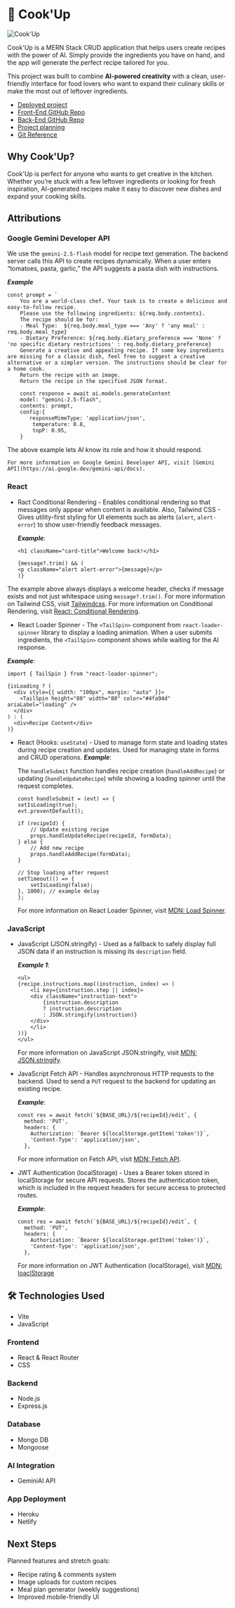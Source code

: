 # 🍳 Cook'Up
![Cook'Up](https://i.imgur.com/R1wX28G.png)

Cook'Up is a MERN Stack CRUD application that helps users create recipes with the power of AI. Simply provide the ingredients you have on hand, and the app will generate the perfect recipe tailored for you.

This project was built to combine **AI-powered creativity** with a clean, user-friendly interface for food lovers who want to expand their culinary skills or make the most out of leftover ingredients.

+ [Deployed project](https://cookupga.netlify.app/)
+ [Front-End GitHub Repo](https://github.com/Mkac0/cook-up-front-end)
+ [Back-End GitHub Repo](https://github.com/Mkac0/cook-up-back-end)
+ [Project planning](https://trello.com/b/vD8xdvUt/cookup)
+ [Git Reference](https://github.com/seb-justicia/express-api-jwt-auth-template)


## Why Cook'Up?
Cook'Up is perfect for anyone who wants to get creative in the kitchen. Whether you’re stuck with a few leftover ingredients or looking for fresh inspiration, AI-generated recipes make it easy to discover new dishes and expand your cooking skills.


## Attributions

### Google Gemini Developer API

We use the `gemini-2.5-flash` model for recipe text generation. The backend server calls this API to create recipes dynamically. When a user enters “tomatoes, pasta, garlic,” the API suggests a pasta dish with instructions.

***Example***
```
const prompt = `
    You are a world-class chef. Your task is to create a delicious and easy-to-follow recipe.
    Please use the following ingredients: ${req.body.contents}.
    The recipe should be for:
    - Meal Type:  ${req.body.meal_type === 'Any' ? 'any meal' : req.body.meal_type}
    - Dietary Preference: ${req.body.dietary_preference === 'None' ? 'no specific dietary restrictions' : req.body.dietary_preference}
    Generate a creative and appealing recipe. If some key ingredients are missing for a classic dish, feel free to suggest a creative alternative or a simpler version. The instructions should be clear for a home cook.
    Return the recipe with an image.
    Return the recipe in the specified JSON format.

    const response = await ai.models.generateContent
    model: "gemini-2.5-flash",
    contents: prompt,
    config:{
       responseMimeType: 'application/json',
        temperature: 0.8,
        topP: 0.95,
    }
```
The above example lets AI know its role and how it should respond.

    For more information on Google Gemini Developer API, visit [Gemini API](https://ai.google.dev/gemini-api/docs).


### React

+ Ract Conditional Rendering - Enables conditional rendering so that messages only appear when content is available. Also, Tailwind CSS - Gives utility-first styling for UI elements such as alerts (`alert`, `alert-error`) to show user-friendly feedback messages.

    ***Example***:
    ```
    <h1 className="card-title">Welcome back!</h1>

    {message?.trim() && (
    <p className="alert alert-error">{message}</p>
    )}
    ```
The example above always displays a welcome header, checks if message exists and not just whitespace using `message?.trim()`.
    For more information on Tailwind CSS, visit [Tailwindcss](https://tailwindcss.com).
    For more information on Conditional Rendering, visit [React: Conditional Rendering](https://react.dev/learn/conditional-rendering).

+ React Loader Spinner - The `<TailSpin>` component from `react-loader-spinner` library to display a loading animation. When a user submits ingredients, the `<TailSpin>` component shows while waiting for the AI response.

***Example***:
```
import { TailSpin } from "react-loader-spinner";

{isLoading ? (
  <div style={{ width: "100px", margin: "auto" }}>
    <TailSpin height="80" width="80" color="#4fa94d" ariaLabel="loading" />
  </div>
) : (
  <div>Recipe Content</div>
)}
```

+ React (Hooks: `useState`) - Used to manage form state and loading states during recipe creation and updates. Used for managing state in forms and CRUD operations. 
    ***Example***: 

    The `handleSubmit` function handles recipe creation (`handleAddRecipe`) or updating (`handleUpdateRecipe`) while showing a loading spinner until the request completes.

    ```
    const handleSubmit = (evt) => {
    setIsLoading(true);
    evt.preventDefault();

    if (recipeId) {
        // Update existing recipe
        props.handleUpdateRecipe(recipeId, formData);
    } else {
        // Add new recipe
        props.handleAddRecipe(formData);
    }

    // Stop loading after request
    setTimeout(() => {
        setIsLoading(false);
    }, 1000); // example delay
    };
    ```
    
    For more information on React Loader Spinner, visit [MDN: Load Spinner](https://www.npmjs.com/package/react-loader-spinner).


### JavaScript

+ JavaScript (JSON.stringify) - Used as a fallback to safely display full JSON data if an instruction is missing its `description` field.

    ***Example 1***:
    ```
    <ul>
    {recipe.instructions.map((instruction, index) => (
        <li key={instruction.step || index}>
        <div className="instruction-text">
            {instruction.description
            ? instruction.description
            : JSON.stringify(instruction)}
        </div>
        </li>
    ))}
    </ul>
    ```

    For more information on JavaScript JSON.stringify, visit [MDN: JSON.stringify](https://www.npmjs.com/package/json-stringify-pretty-compact).

+ JavaScript Fetch API - Handles asynchronous HTTP requests to the backend. Used to send a `PUT` request to the backend for updating an existing recipe.

    ***Example***:
    ```
    const res = await fetch(`${BASE_URL}/${recipeId}/edit`, {
      method: 'PUT',
      headers: {
        Authorization: `Bearer ${localStorage.getItem('token')}`,
        'Content-Type': 'application/json',
      },
    ```

    For more information on Fetch API, visit [MDN: Fetch API]((https://developer.mozilla.org/en-US/docs/Web/API/Fetch_API)).

+ JWT Authentication (localStorage) - Uses a Bearer token stored in localStorage for secure API requests. Stores the authentication token, which is included in the request headers for secure access to protected routes.

    ***Example***:
    ```
    const res = await fetch(`${BASE_URL}/${recipeId}/edit`, {
      method: 'PUT',
      headers: {
        Authorization: `Bearer ${localStorage.getItem('token')}`,
        'Content-Type': 'application/json',
      },
    ```

    For more information on JWT Authentication (localStorage), visit [MDN: loaclStorage](https://developer.mozilla.org/en-US/docs/Web/API/Window/localStorage)


## 🛠️ Technologies Used
+ Vite
+ JavaScript
### Frontend
+ React & React Router
+ CSS
### Backend
+ Node.js
+ Express.js
### Database
+ Mongo DB
+ Mongoose
### AI Integration
+ GeminiAI API
### App Deployment
+ Heroku
+ Netlify

## Next Steps
Planned features and stretch goals:   
- Recipe rating & comments system  
- Image uploads for custom recipes  
- Meal plan generator (weekly suggestions)  
- Improved mobile-friendly UI